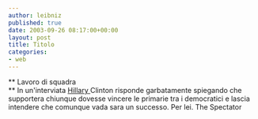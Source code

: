 ```yaml
---
author: leibniz
published: true
date: 2003-09-26 08:17:00+00:00
layout: post
title: Titolo
categories:
- web
---
```


 **   Lavoro di squadra   
** In un'interviata  [ Hillary ](http://www.observer.com/pages/frontpage5.asp)Clinton risponde garbatamente spiegando che supportera chiunque dovesse vincere le primarie tra i democratici e lascia intendere che comunque vada sara un successo. Per lei.
The Spectator
